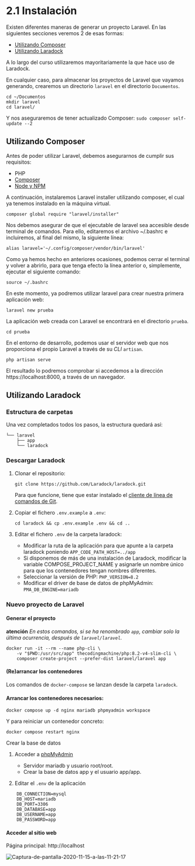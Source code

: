 # 2.1 Instalación

Existen diferentes maneras de generar un proyecto Laravel. En las siguientes secciones veremos 2 de esas formas:
- [Utilizando Composer](#utilizando-composer)
- [Utilizando Laradock](#utilizando-laradock)

A lo largo del curso utilizaremos mayoritariamente la que hace uso de Laradock.

En cualquier caso, para almacenar los proyectos de Laravel que vayamos generando, crearemos un directorio `laravel` en el directorio `Documentos`.

```
cd ~/Documentos
mkdir laravel
cd laravel/
```

Y nos aseguraremos de tener actualizado Composer:
`sudo composer self-update --2`

## Utilizando Composer

Antes de poder utilizar Laravel, debemos asegurarnos de cumplir sus requisitos:

- PHP
- [Composer](https://getcomposer.org/)
- [Node y NPM](https://nodejs.org/)

A continuación, instalaremos Laravel installer utilizando composer, el cual ya tenemos instalado en la máquina virtual.

`composer global require "laravel/installer"`

Nos debemos asegurar de que el ejecutable de laravel sea accesible desde terminal de comandos. Para ello, editaremos el archivo ~/.bashrc e incluiremos, al final del mismo, la siguiente línea:

`alias laravel='~/.config/composer/vendor/bin/laravel'`

Como ya hemos hecho en anteriores ocasiones, podemos cerrar el terminal y volver a abrirlo, para que tenga efecto la línea anterior o, simplemente, ejecutar el siguiente comando:

`source ~/.bashrc` 

En este momento, ya podremos utilizar laravel para crear nuestra primera aplicación web:

`laravel new prueba`

La aplicación web creada con Laravel se encontrará en el directorio `prueba`.

`cd prueba`

En el entorno de desarrollo, podemos usar el servidor web que nos proporciona el propio Laravel a través de su _CLI_ `artisan`.

`php artisan serve`

El resultado lo podremos comprobar si accedemos a la dirección https://localhost:8000, a través de un navegador.

## Utilizando Laradock

### Estructura de carpetas

Una vez completados todos los pasos, la estructura quedará así:

```.
└── laravel
    ├── app
    └── laradock
```


### Descargar Laradock

1. Clonar el repositorio:

    `git clone https://github.com/Laradock/laradock.git`

    Para que funcione, tiene que estar instalado el [cliente de línea de comandos de Git](https://git-scm.com/downloads).

2. Copiar el fichero `.env.example` a `.env`:

    `cd laradock && cp .env.example .env && cd ..`

3. Editar el fichero `.env` de la carpeta laradock:

    - Modificar la ruta de la aplicación para que apunte a la carpeta laradock poniendo `APP_CODE_PATH_HOST=../app`
    - Si disponemos de más de una instalación de Laradock, modificar la variable COMPOSE_PROJECT_NAME y asignarle un nombre único para que los contenedores tengan nombres diferentes.
    - Seleccionar la versión de PHP: `PHP_VERSION=8.2`
    - Modificar el driver de base de datos de phpMyAdmin: `PMA_DB_ENGINE=mariadb`

### Nuevo proyecto de Laravel

#### Generar el proyecto

**atención** _En estos comandos, si se ha renombrado `app`, cambiar solo la última ocurrencia, después de `laravel/laravel`._

```
docker run -it --rm --name php-cli \
    -v "$PWD:/usr/src/app" thecodingmachine/php:8.2-v4-slim-cli \
    composer create-project --prefer-dist laravel/laravel app
```

#### (Re)arrancar los contenedores

Los comandos de `docker-compose` se lanzan desde la carpeta `laradock`.

#### Arrancar los contenedores necesarios:

`docker compose up -d nginx mariadb phpmyadmin workspace`

Y para reiniciar un contenedor concreto:

`docker compose restart nginx`

Crear la base de datos

1. Acceder a [phpMyAdmin](http://localhost:8081/)

    - Servidor mariadb y usuario root/root.
    - Crear la base de datos app y el usuario app/app.

2. Editar el `.env` de la aplicación

```
    DB_CONNECTION=mysql
    DB_HOST=mariadb
    DB_PORT=3306
    DB_DATABASE=app
    DB_USERNAME=app
    DB_PASSWORD=app
```

#### Acceder al sitio web

Página principal: http://localhost

![Captura-de-pantalla-2020-11-15-a-las-11-21-17](https://bootcamp.laravel.com/img/screenshots/fresh-dark.png)
